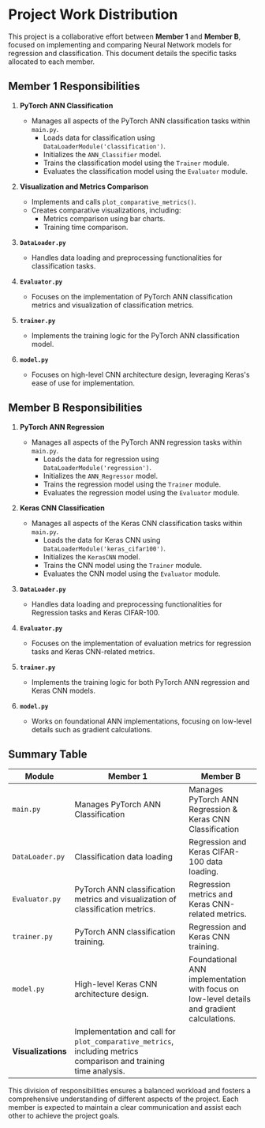 # Project Work Distribution

This project is a collaborative effort between **Member 1** and **Member B**, focused on implementing and comparing Neural Network models for regression and classification. This document details the specific tasks allocated to each member.

## Member 1 Responsibilities

1.  **PyTorch ANN Classification**
    *   Manages all aspects of the PyTorch ANN classification tasks within `main.py`.
        *   Loads data for classification using `DataLoaderModule('classification')`.
        *   Initializes the `ANN_Classifier` model.
        *   Trains the classification model using the `Trainer` module.
        *   Evaluates the classification model using the `Evaluator` module.

2.  **Visualization and Metrics Comparison**
    *   Implements and calls `plot_comparative_metrics()`.
    *   Creates comparative visualizations, including:
        *   Metrics comparison using bar charts.
        *   Training time comparison.

3.  **`DataLoader.py`**
    *   Handles data loading and preprocessing functionalities for classification tasks.

4.  **`Evaluator.py`**
    *   Focuses on the implementation of PyTorch ANN classification metrics and visualization of classification metrics.

5.  **`trainer.py`**
    *   Implements the training logic for the PyTorch ANN classification model.

6. **`model.py`**
    *   Focuses on high-level CNN architecture design, leveraging Keras's ease of use for implementation.

## Member B Responsibilities

1.  **PyTorch ANN Regression**
    *   Manages all aspects of the PyTorch ANN regression tasks within `main.py`.
        *   Loads the data for regression using `DataLoaderModule('regression')`.
        *   Initializes the `ANN_Regressor` model.
        *   Trains the regression model using the `Trainer` module.
        *   Evaluates the regression model using the `Evaluator` module.

2.  **Keras CNN Classification**
    *   Manages all aspects of the Keras CNN classification tasks within `main.py`.
        *   Loads the data for Keras CNN using `DataLoaderModule('keras_cifar100')`.
        *   Initializes the `KerasCNN` model.
        *   Trains the CNN model using the `Trainer` module.
        *   Evaluates the CNN model using the `Evaluator` module.

3.  **`DataLoader.py`**
    *   Handles data loading and preprocessing functionalities for Regression tasks and Keras CIFAR-100.

4.  **`Evaluator.py`**
    *   Focuses on the implementation of evaluation metrics for regression tasks and Keras CNN-related metrics.

5.  **`trainer.py`**
    *   Implements the training logic for both PyTorch ANN regression and Keras CNN models.

6.  **`model.py`**
    *   Works on foundational ANN implementations, focusing on low-level details such as gradient calculations.

## Summary Table

| Module         | Member 1                                                                     | Member B                                                                         |
| -------------- | ----------------------------------------------------------------------------- | --------------------------------------------------------------------------------- |
| `main.py`      | Manages PyTorch ANN Classification                                          | Manages PyTorch ANN Regression & Keras CNN Classification                         |
| `DataLoader.py`| Classification data loading                                                   | Regression and Keras CIFAR-100 data loading.                                       |
| `Evaluator.py`| PyTorch ANN classification metrics and visualization of classification metrics. | Regression metrics and Keras CNN-related metrics.                                  |
| `trainer.py`   | PyTorch ANN classification training.                                           | Regression and Keras CNN training.                                                 |
| `model.py`     | High-level Keras CNN architecture design.                                      | Foundational ANN implementation with focus on low-level details and gradient calculations.      |
| **Visualizations**   | Implementation and call for `plot_comparative_metrics`, including metrics comparison and training time analysis.                |                                                                                    |

This division of responsibilities ensures a balanced workload and fosters a comprehensive understanding of different aspects of the project. Each member is expected to maintain a clear communication and assist each other to achieve the project goals.